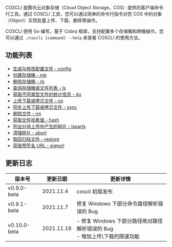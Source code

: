 
COSCLI 是腾讯云对象存储（Cloud Object Storage，COS）提供的客户端命令行工具。通过 COSCLI 工具，您可以通过简单的命令行指令对您 COS 中的对象（Object）实现批量上传、下载、删除等操作。

COSCLI 使用 Go 编写，基于 Cobra 框架，支持配置多个存储桶和跨桶操作。您可以通过 `./coscli [command] --help` 来查看 COSCLI 的使用方法。


## 功能列表

- [生成与修改配置文件 -  config](https://cloud.tencent.com/document/product/436/63679)
- [创建存储桶 - mb](https://cloud.tencent.com/document/product/436/63145)
- [删除存储桶 - rb](https://cloud.tencent.com/document/product/436/63145)
- [查询存储桶或文件列表 - ls](https://cloud.tencent.com/document/product/436/63668)
- [获取不同类型文件的统计信息   - du](https://cloud.tencent.com/document/product/436/63146)
- [上传下载或拷贝文件 - cp](https://cloud.tencent.com/document/product/436/63669)
- [同步上传下载或拷贝文件 - sync](https://cloud.tencent.com/document/product/436/63670)
- [删除文件 - rm](https://cloud.tencent.com/document/product/436/63671)
- [获取文件哈希值 -   hash](https://cloud.tencent.com/document/product/436/63672)
- [列出分块上传中产生的碎片   - lsparts](https://cloud.tencent.com/document/product/436/63673)
- [清理碎片 -   abort](https://cloud.tencent.com/document/product/436/63674)
- [取回归档文件 -   restore](https://cloud.tencent.com/document/product/436/63675)
- [获取预签名 URL -   signurl](https://cloud.tencent.com/document/product/436/63676)


## 更新日志

| 版本号 | 更新日期 | 更新详情 |
| --------------- | ------------- | ------------------------ |
| v0.9.0-beta     | 2021.11.4     | coscli 初版发布            |
| v0.9.1-beta     | 2021.11.7     | 修复 Windows 下部分命令路径解析错误的 Bug |
| v0.10.0-beta    | 2021.11.16    | - 修复 Windows 下部分路径绝对路径解析错误的 Bug <br>- 增加上传\下载的限速功能|





